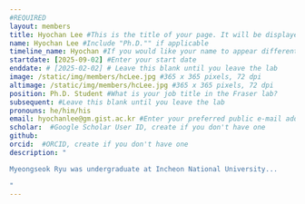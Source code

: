 ```yaml
---
#REQUIRED
layout: members
title: Hyochan Lee #This is the title of your page. It will be displayed in the navigation bar and on the page itself.
name: Hyochan Lee #Include "Ph.D."" if applicable
timeline_name: Hyochan #If you would like your name to appear differently on the Lab timeline, fill out this line.
startdate: [2025-09-02] #Enter your start date
enddate: # [2025-02-02] # Leave this blank until you leave the lab
image: /static/img/members/hcLee.jpg #365 x 365 pixels, 72 dpi
altimage: /static/img/members/hcLee.jpg #365 x 365 pixels, 72 dpi
position: Ph.D. Student #What is your job title in the Fraser lab?
subsequent: #Leave this blank until you leave the lab
pronouns: he/him/his
email: hyochanlee@gm.gist.ac.kr #Enter your preferred public e-mail address
scholar:  #Google Scholar User ID, create if you don't have one
github: 
orcid:  #ORCID, create if you don't have one
description: "

Myeongseok Ryu was undergraduate at Incheon National University...

"
---
```

